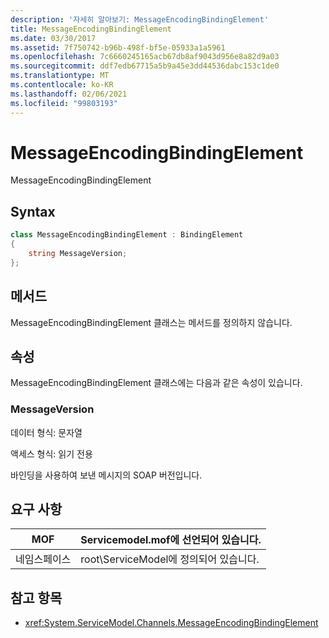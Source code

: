 ```yaml
---
description: '자세히 알아보기: MessageEncodingBindingElement'
title: MessageEncodingBindingElement
ms.date: 03/30/2017
ms.assetid: 7f750742-b96b-498f-bf5e-05933a1a5961
ms.openlocfilehash: 7c6660245165acb67db8af9043d956e8a82d9a03
ms.sourcegitcommit: ddf7edb67715a5b9a45e3dd44536dabc153c1de0
ms.translationtype: MT
ms.contentlocale: ko-KR
ms.lasthandoff: 02/06/2021
ms.locfileid: "99803193"
---
```

# <a name="messageencodingbindingelement"></a>MessageEncodingBindingElement

MessageEncodingBindingElement

## <a name="syntax"></a>Syntax

```csharp
class MessageEncodingBindingElement : BindingElement
{
    string MessageVersion;
};
```

## <a name="methods"></a>메서드

MessageEncodingBindingElement 클래스는 메서드를 정의하지 않습니다.

## <a name="properties"></a>속성

MessageEncodingBindingElement 클래스에는 다음과 같은 속성이 있습니다.

### <a name="messageversion"></a>MessageVersion

데이터 형식: 문자열

액세스 형식: 읽기 전용

바인딩을 사용하여 보낸 메시지의 SOAP 버전입니다.

## <a name="requirements"></a>요구 사항

|MOF|Servicemodel.mof에 선언되어 있습니다.|
|---------|-----------------------------------|
|네임스페이스|root\ServiceModel에 정의되어 있습니다.|

## <a name="see-also"></a>참고 항목

- <xref:System.ServiceModel.Channels.MessageEncodingBindingElement>
